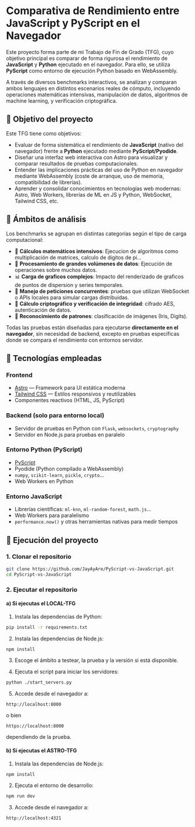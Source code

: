 # Comparativa de Rendimiento entre JavaScript y PyScript en el Navegador

Este proyecto forma parte de mi Trabajo de Fin de Grado (TFG), cuyo objetivo principal es comparar de forma rigurosa el rendimiento de **JavaScript** y **Python** ejecutado en el navegador. Para ello, se utiliza **PyScript** como entorno de ejecución Python basado en WebAssembly.

A través de diversos benchmarks interactivos, se analizan y comparan ambos lenguajes en distintos escenarios reales de cómputo, incluyendo operaciones matemáticas intensivas, manipulación de datos, algoritmos de machine learning, y verificación criptográfica.

## 📌 Objetivo del proyecto

Este TFG tiene como objetivos:

- Evaluar de forma sistemática el rendimiento de **JavaScript** (nativo del navegador) frente a **Python** ejecutado mediante **PyScript/Pyodide**.
- Diseñar una interfaz web interactiva con Astro para visualizar y comparar resultados de pruebas computacionales.
- Entender las implicaciones prácticas del uso de Python en navegador mediante WebAssembly (coste de arranque, uso de memoria, compatibilidad de librerías).
- Aprender y consolidar conocimientos en tecnologías web modernas: Astro, Web Workers, librerías de ML en JS y Python, WebSocket, Tailwind CSS, etc.

## 🧪 Ámbitos de análisis

Los benchmarks se agrupan en distintas categorías según el tipo de carga computacional:

- 🔢 **Cálculos matemáticos intensivos**: Ejecucion de algoritmos como multiplicación de matrices, calculo de digitos de pi...
- 🧠 **Procesamiento de grandes volúmenes de datos**: Ejecución de operaciones sobre muchos datos.
- 📊 **Carga de graficos complejos**: Impacto del renderizado de graficos de puntos de dispersion y series temporales.
- 📡 **Manejo de peticiones concurrentes**: pruebas que utilizan WebSocket o APIs locales para simular cargas distribuidas.
- 🔐 **Cálculo criptográfico y verificación de integridad**: cifrado AES, autenticación de datos.
- 🧬 **Reconocimiento de patrones**: clasificación de imágenes (Iris, Digits).

Todas las pruebas están diseñadas para ejecutarse **directamente en el navegador**, sin necesidad de backend, excepto en pruebas específicas donde se compara el rendimiento con entornos servidor.

## 🧰 Tecnologías empleadas

### Frontend

- [Astro](https://astro.build/) — Framework para UI estática moderna
- [Tailwind CSS](https://tailwindcss.com/) — Estilos responsivos y reutilizables
- Componentes reactivos (HTML, JS, PyScript)

### Backend (solo para entorno local)

- Servidor de pruebas en Python con `Flask`, `websockets`, `cryptography`
- Servidor en Node.js para pruebas en paralelo

### Entorno Python (PyScript)

- [PyScript](https://pyscript.net/)
- Pyodide (Python compilado a WebAssembly)
- `numpy`, `scikit-learn`, `pickle`, `crypto`...
- Web Workers en Python

### Entorno JavaScript

- Librerías científicas: `ml-knn`, `ml-random-forest`, `math.js`...
- Web Workers para paralelismo
- `performance.now()` y otras herramientas nativas para medir tiempos


## 🚀 Ejecución del proyecto

### 1. Clonar el repositorio

```bash
git clone https://github.com/JayAyAre/PyScript-vs-JavaScript.git
cd PyScript-vs-JavaScript
```

### 2. Ejecutar el repositorio

#### a) Si ejecutas el **LOCAL-TFG**

1. Instala las dependencias de Python:

```bash
pip install -r requirements.txt
```

2. Instala las dependencias de Node.js:

```bash
npm install
```

3. Escoge el ámbito a testear, la prueba y la versión si está disponible.

4. Ejecuta el script para iniciar los servidores:

```bash
python ./start_servers.py
```

5. Accede desde el navegador a:

```
http://localhost:8000
```
o bien
```
https://localhost:8000
```
dependiendo de la prueba.

#### b) Si ejecutas el **ASTRO-TFG**

1. Instala las dependencias de Node.js:

```bash
npm install
```

2. Ejecuta el entorno de desarrollo:

```bash
npm run dev
```

3. Accede desde el navegador a:

```
http://localhost:4321
```

